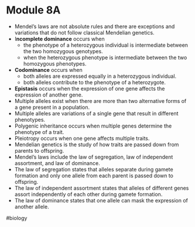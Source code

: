 # Module 8A
* Mendel’s laws are not absolute rules and there are exceptions and variations that do not follow classical Mendelian genetics.
* I**ncomplete dominance** occurs when 
	* the phenotype of a heterozygous individual is intermediate between the two homozygous genotypes.
	* when the heterozygous phenotype is intermediate between the two homozygous phenotypes.
* **Codominance** occurs when 
	* both alleles are expressed equally in a heterozygous individual.
	* both alleles contribute to the phenotype of a heterozygote.
* **Epistasis** occurs when the expression of one gene affects the expression of another gene.
* Multiple alleles exist when there are more than two alternative forms of a gene present in a population.
* Multiple alleles are variations of a single gene that result in different phenotypes.
* Polygenic inheritance occurs when multiple genes determine the phenotype of a trait.
* Pleiotropy occurs when one gene affects multiple traits.
* Mendelian genetics is the study of how traits are passed down from parents to offspring.
* Mendel’s laws include the law of segregation, law of independent assortment, and law of dominance.
* The law of segregation states that alleles separate during gamete formation and only one allele from each parent is passed down to offspring.
* The law of independent assortment states that alleles of different genes assort independently of each other during gamete formation.
* The law of dominance states that one allele can mask the expression of another allele.


#biology